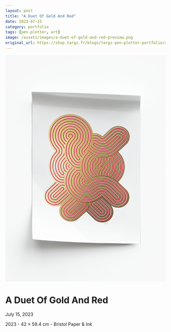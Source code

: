 ```yaml
---
layout: post
title: "A Duet Of Gold And Red"
date: 2023-07-15
category: portfolio
tags: [pen-plotter, art]
image: /assets/images/a-duet-of-gold-and-red-preview.png
original_url: https://shop.targz.fr/blogs/targz-pen-plotter-portfolio/a-duet-of-gold-and-red
---
```


![A Duet Of Gold And Red](/assets/images/a-duet-of-gold-and-red-02.png)

# A Duet Of Gold And Red
July 15, 2023

2023 - 42 × 59.4 cm - Bristol Paper & Ink